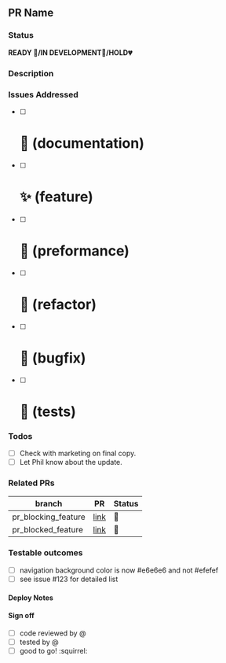 ## PR Name

### Status
**READY :green_heart:/IN DEVELOPMENT:yellow_heart:/HOLD:broken_heart:**

### Description
<!-- A few sentences describing the overall goals of the pull request's commits. -->

### Issues Addressed
<!-- All the issues that this PR is attempting to solve in a checklist. -->
<!-- Reference with pound sign notation and check as complete. emoji optional -->

 - [ ] # :ledger:   (documentation)
 - [ ] # :sparkles: (feature)
 - [ ] # :rocket:   (preformance)
 - [ ] # :wrench:   (refactor)
 - [ ] # :bug:      (bugfix)
 - [ ] # :pill:     (tests)

### Todos
<!-- Any prerequisites that need to happen before this is ready. -->
<!-- Not so large that they need to be issues, but just a quick  checklist. -->
- [ ] Check with marketing on final copy.
- [ ] Let Phil know about the update.

### Related PRs
<!-- List of related PRs. -->

branch | PR     | Status
------ | ------ | -----
pr_blocking_feature | [link]() | :rotating_light:
pr_blocked_feature | [link]() | :construction:

### Testable outcomes
<!-- Help out QA and let them know what they should be seeing, or shouldn't be seeing -->
<!-- Inline changes or link to issues -->

- [ ] navigation background color is now #e6e6e6 and not #efefef
- [ ] see issue #123 for detailed list

#### Deploy Notes
<!-- Notes regarding deployment the contained body of work.  These should note any
db migrations, etc. -->

#### Sign off

- [ ] code reviewed by @
- [ ] tested by @
- [ ] good to go! :squirrel:

